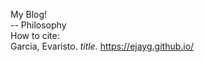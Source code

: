 My Blog! <br>
-- Philosophy
<br>
How to cite: <br>
Garcia, Evaristo. <i> title. </i> https://ejayg.github.io/ 
